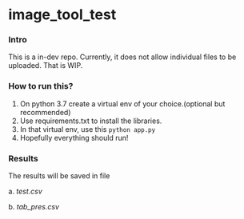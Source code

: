 # image_tool_test

### Intro
This is a in-dev repo. Currently, it does not allow individual files to be uploaded. That is WIP.

### How to run this?
1. On python 3.7 create a virtual env of your choice.(optional but recommended)
2. Use requirements.txt to install the libraries. 
3. In that virtual env, use this
    `python app.py`
4. Hopefully everything should run!

### Results
The results will be saved in file 

  a. *test.csv*
  
  b. *tab_pres.csv*
  
  
